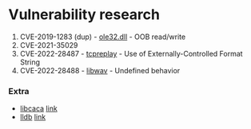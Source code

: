 # Vulnerability research


1. CVE-2019-1283 (dup) - [ole32.dll](./ole32.dll) - OOB read/write 
2. CVE-2021-35029
3. CVE-2022-28487 - [tcpreplay](./tcpreplay) - Use of Externally-Controlled Format String
4. CVE-2022-28488 - [libwav](./poc_libwav) - Undefined behavior


### Extra

 - [libcaca](./poc_libcaca) [link](https://github.com/cacalabs/libcaca/issues/67)
 - [lldb](./poc_lldb) [link](https://github.com/llvm/llvm-project/issues/55222)


